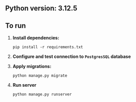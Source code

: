 ## **Python version: 3.12.5**

## **To run**

1. **Install dependencies:**

    ```
    pip install -r requirements.txt
    ```

2. **Configure and test connection to `PostgresSQL` database**

3. **Apply migrations:**
   ```
   python manage.py migrate
   ```

4. **Run server** 
   ```
   python manage.py runserver
   ```